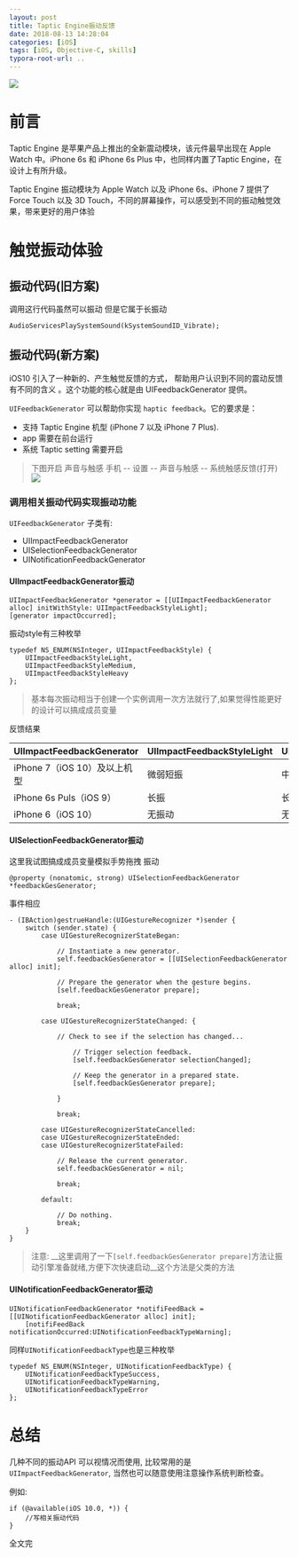 ```yaml
---
layout: post
title: Taptic Engine振动反馈
date: 2018-08-13 14:28:04
categories: [iOS]
tags: [iOS, Objective-C, skills]
typora-root-url: ..
---
```


![](/assets/images/20180813TapticEngineFeedback/TapticEngine.webp)


# 前言

Taptic Engine 是苹果产品上推出的全新震动模块，该元件最早出现在 Apple Watch 中。iPhone 6s 和 iPhone 6s Plus 中，也同样内置了Taptic Engine，在设计上有所升级。

Taptic Engine 振动模块为 Apple Watch 以及 iPhone 6s、iPhone 7 提供了 Force Touch 以及 3D Touch，不同的屏幕操作，可以感受到不同的振动触觉效果，带来更好的用户体验


# 触觉振动体验

## 振动代码(旧方案)

调用这行代码虽然可以振动 但是它属于长振动

``` objc
AudioServicesPlaySystemSound(kSystemSoundID_Vibrate);
```

## 振动代码(新方案)

iOS10 引入了一种新的、产生触觉反馈的方式， 帮助用户认识到不同的震动反馈有不同的含义 。这个功能的核心就是由 UIFeedbackGenerator 提供。

`UIFeedbackGenerator` 可以帮助你实现 `haptic feedback`。它的要求是：

* 支持 Taptic Engine 机型 (iPhone 7 以及 iPhone 7 Plus).
* app 需要在前台运行
* 系统 Taptic setting 需要开启

> 下图开启 声音与触感
> 手机 -- 设置 -- 声音与触感 -- 系统触感反馈(打开)
> ![](/assets/images/20180813TapticEngineFeedback/setting.webp)
 

### 调用相关振动代码实现振动功能


`UIFeedbackGenerator` 子类有:

* UIImpactFeedbackGenerator
* UISelectionFeedbackGenerator
* UINotificationFeedbackGenerator


#### UIImpactFeedbackGenerator振动

``` objc
UIImpactFeedbackGenerator *generator = [[UIImpactFeedbackGenerator alloc] initWithStyle: UIImpactFeedbackStyleLight];
[generator impactOccurred];
```

振动style有三种枚举

``` objc
typedef NS_ENUM(NSInteger, UIImpactFeedbackStyle) {
    UIImpactFeedbackStyleLight,
    UIImpactFeedbackStyleMedium,
    UIImpactFeedbackStyleHeavy
};

```

> 基本每次振动相当于创建一个实例调用一次方法就行了,如果觉得性能更好的设计可以搞成成员变量


反馈结果

| UIImpactFeedbackGenerator | UIImpactFeedbackStyleLight | UIImpactFeedbackStyleMedium | UIImpactFeedbackStyleHeavy |
| ------| ------ | ------ | ------ |
| iPhone 7（iOS 10）及以上机型 | 微弱短振 | 中等短振 | 明显短振 |
| iPhone 6s Puls（iOS 9） | 长振 | 长振 | 长振 |
| iPhone 6（iOS 10） | 无振动 | 无振动 | 无振动 |



#### UISelectionFeedbackGenerator振动

这里我试图搞成成员变量模拟手势拖拽 振动

``` objc
@property (nonatomic, strong) UISelectionFeedbackGenerator *feedbackGesGenerator;

```
事件相应

``` objc
- (IBAction)gestrueHandle:(UIGestureRecognizer *)sender {
    switch (sender.state) {
        case UIGestureRecognizerStateBegan:
            
            // Instantiate a new generator.
            self.feedbackGesGenerator = [[UISelectionFeedbackGenerator alloc] init];
            
            // Prepare the generator when the gesture begins.
            [self.feedbackGesGenerator prepare];
            
            break;
            
        case UIGestureRecognizerStateChanged: {
            
            // Check to see if the selection has changed...
           
                // Trigger selection feedback.
                [self.feedbackGesGenerator selectionChanged];
                
                // Keep the generator in a prepared state.
                [self.feedbackGesGenerator prepare];
            
            }
            
            break;
            
        case UIGestureRecognizerStateCancelled:
        case UIGestureRecognizerStateEnded:
        case UIGestureRecognizerStateFailed:
            
            // Release the current generator.
            self.feedbackGesGenerator = nil;
            
            break;
            
        default:
            
            // Do nothing.
            break;
    }
}
```

> 注意: __这里调用了一下`[self.feedbackGesGenerator prepare]`方法让振动引擎准备就绪,方便下次快速启动__这个方法是父类的方法




#### UINotificationFeedbackGenerator振动

``` objc
UINotificationFeedbackGenerator *notifiFeedBack = [[UINotificationFeedbackGenerator alloc] init];
    [notifiFeedBack notificationOccurred:UINotificationFeedbackTypeWarning];

```

同样`UINotificationFeedbackType`也是三种枚举

``` objc
typedef NS_ENUM(NSInteger, UINotificationFeedbackType) {
    UINotificationFeedbackTypeSuccess,
    UINotificationFeedbackTypeWarning,
    UINotificationFeedbackTypeError
};
```


# 总结

几种不同的振动API 可以视情况而使用, 比较常用的是 `UIImpactFeedbackGenerator`, 当然也可以随意使用注意操作系统判断检查。

例如:

``` objc
if (@available(iOS 10.0, *)) {
	//写相关振动代码
}
```


全文完